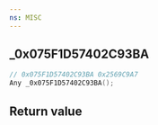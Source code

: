 ```yaml
---
ns: MISC
---
```

## _0x075F1D57402C93BA

```c
// 0x075F1D57402C93BA 0x2569C9A7
Any _0x075F1D57402C93BA();
```


## Return value
